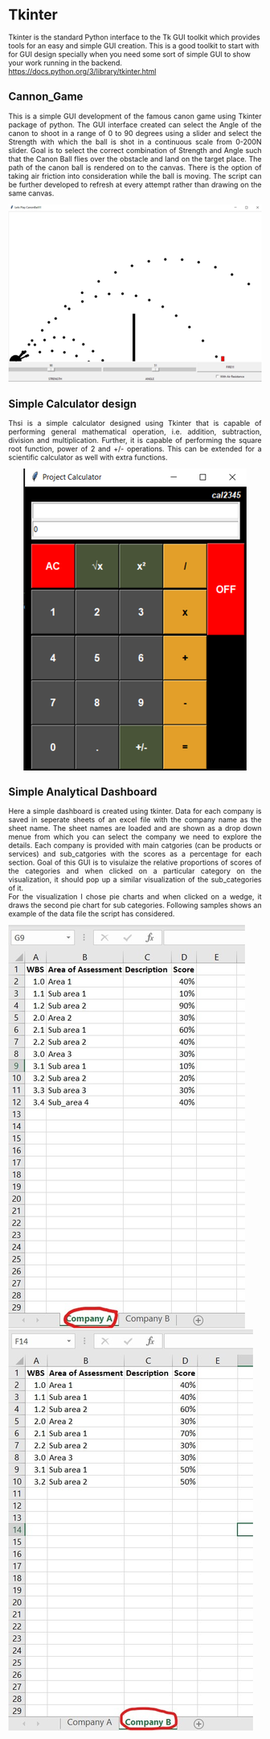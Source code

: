 # Tkinter
Tkinter is the standard Python interface to the Tk GUI toolkit which provides tools for an easy and simple GUI creation. This is a good toolkit to start with for GUI design specially when you need some sort of simple GUI to show your work running in the backend. <https://docs.python.org/3/library/tkinter.html>


## Cannon_Game
<p align="justify">
  This is a simple GUI development of the famous canon game using Tkinter package of python. The GUI interface created can select the Angle of the canon to shoot in a range of 0 to 90 degrees using a slider and select the Strength with which the ball is shot in a continuous scale from 0-200N slider. 
Goal is to select the correct combination of Strength and Angle such that the Canon Ball flies over the obstacle and land on the target place. The path of the canon ball is rendered on to the canvas. There is the option of taking air friction into consideration while the ball is moving. 
The script can be further developed to refresh at every attempt rather than drawing on the same canvas. 
 </p>
<p align="center">
  <img src="images/CanonBall_GUI.png">
</p>

## Simple Calculator design
<p align="justify">
Thsi is a simple calculator designed using Tkinter that is capable of performing general mathematical operation, i.e. addition, subtraction, division and multiplication. Further, it is capable of performing the square root function, power of 2 and +/- operations. This can be extended for a scientific calculator as well with extra functions. 
</p>

<p align="center">
  <img src="images/calculator_GUI.png" align="center">
</p>

## Simple Analytical Dashboard
<p align="justify">
Here a simple dashboard is created using tkinter. Data for each company is saved in seperate sheets of an excel file with the company name as the sheet name. The sheet names are loaded and are shown as a drop down menue from which you can select the company we need to explore the details. Each company is provided with main catgories (can be products or services) and sub_catgories with the scores as a percentage for each section. Goal of this GUI is to visulaize the relative proportions of scores of the categories and when clicked on a particular category on the visualization, it should pop up a similar visualization of the sub_categories of it. <br/>
For the visualization I chose pie charts and when clicked on a wedge, it draws the second pie chart for sub categories. Following samples shows an example of the data file the script has considered. 
</p>

<img src="images/CompanyA.jpg" title="Company A" wspace="25"> <img src="images/CompanyB.jpg" title="Company B" wspace="20">
